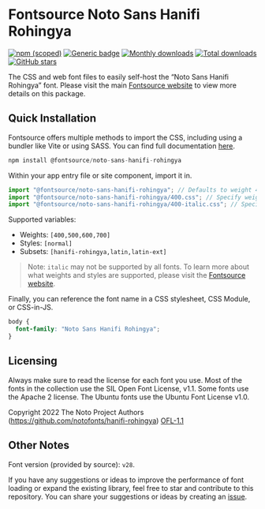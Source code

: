 # Fontsource Noto Sans Hanifi Rohingya

[![npm (scoped)](https://img.shields.io/npm/v/@fontsource/noto-sans-hanifi-rohingya?color=brightgreen)](https://www.npmjs.com/package/@fontsource/noto-sans-hanifi-rohingya) [![Generic badge](https://img.shields.io/badge/fontsource-passing-brightgreen)](https://github.com/fontsource/fontsource) [![Monthly downloads](https://badgen.net/npm/dm/@fontsource/noto-sans-hanifi-rohingya)](https://github.com/fontsource/fontsource) [![Total downloads](https://badgen.net/npm/dt/@fontsource/noto-sans-hanifi-rohingya)](https://github.com/fontsource/fontsource) [![GitHub stars](https://img.shields.io/github/stars/fontsource/fontsource.svg?style=social&label=Star)](https://github.com/fontsource/fontsource/stargazers)

The CSS and web font files to easily self-host the “Noto Sans Hanifi Rohingya” font. Please visit the main [Fontsource website](https://fontsource.org/fonts/noto-sans-hanifi-rohingya) to view more details on this package.

## Quick Installation

Fontsource offers multiple methods to import the CSS, including using a bundler like Vite or using SASS. You can find full documentation [here](https://fontsource.org/docs/getting-started/introduction).

```javascript
npm install @fontsource/noto-sans-hanifi-rohingya
```

Within your app entry file or site component, import it in.

```javascript
import "@fontsource/noto-sans-hanifi-rohingya"; // Defaults to weight 400
import "@fontsource/noto-sans-hanifi-rohingya/400.css"; // Specify weight
import "@fontsource/noto-sans-hanifi-rohingya/400-italic.css"; // Specify weight and style
```

Supported variables:
- Weights: `[400,500,600,700]`
- Styles: `[normal]`
- Subsets: `[hanifi-rohingya,latin,latin-ext]`

> Note: `italic` may not be supported by all fonts. To learn more about what weights and styles are supported, please visit the [Fontsource website](https://fontsource.org/fonts/noto-sans-hanifi-rohingya).

Finally, you can reference the font name in a CSS stylesheet, CSS Module, or CSS-in-JS.

```css
body {
  font-family: "Noto Sans Hanifi Rohingya";
}
```

## Licensing
Always make sure to read the license for each font you use. Most of the fonts in the collection use the SIL Open Font License, v1.1. Some fonts use the Apache 2 license. The Ubuntu fonts use the Ubuntu Font License v1.0.

Copyright 2022 The Noto Project Authors (https://github.com/notofonts/hanifi-rohingya)
[OFL-1.1](https://openfontlicense.org)

## Other Notes
Font version (provided by source): `v28`.

If you have any suggestions or ideas to improve the performance of font loading or expand the existing library, feel free to star and contribute to this repository. You can share your suggestions or ideas by creating an [issue](https://github.com/fontsource/fontsource/issues).